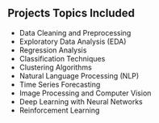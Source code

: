   <h2>Projects Topics Included</h2>
  <ul>
    <li>Data Cleaning and Preprocessing</li>
    <li>Exploratory Data Analysis (EDA)</li>
    <li>Regression Analysis</li>
    <li>Classification Techniques</li>
    <li>Clustering Algorithms</li>
    <li>Natural Language Processing (NLP)</li>
    <li>Time Series Forecasting</li>
    <li>Image Processing and Computer Vision</li>
    <li>Deep Learning with Neural Networks</li>
    <li>Reinforcement Learning</li>
  </ul>

